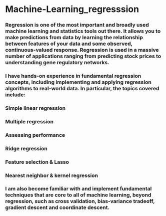# Machine-Learning_regresssion

### Regression is one of the most important and broadly used machine learning and statistics tools out there. It allows you to make predictions from data by learning the relationship between features of your data and some observed, continuous-valued response. Regression is used in a massive number of applications ranging from predicting stock prices to understanding gene regulatory networks.

### I have hands-on experience in fundamental regression concepts, including implementing and applying regression algorithms to real-world data. In particular, the topics covered include:
### Simple linear regression
### Multiple regression
### Assessing performance
### Ridge regression
### Feature selection & Lasso
### Nearest neighbor & kernel regression

### I am also become familiar with and implement fundamental techniques that are core to all of machine learning, beyond regression, such as cross validation, bias-variance tradeoff, gradient descent and coordinate descent.
